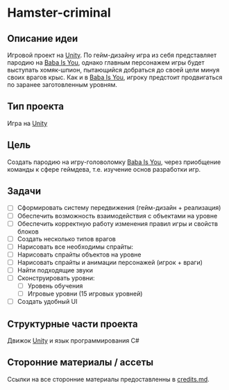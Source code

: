 # Hamster-criminal
## Описание идеи
Игровой проект на [Unity](https://unity.com/ru). По гейм-дизайну игра из себя представляет пародию на [Baba Is You](https://store.steampowered.com/app/736260/Baba_Is_You/), однако главным персонажем игры будет выступать хомяк-шпион, пытающийся добраться до своей цели минуя своих врагов крыс. Как и в [Baba Is You](https://store.steampowered.com/app/736260/Baba_Is_You/), игроку предстоит продвигаться по заранее заготовленным уровням.
## Тип проекта
Игра на [Unity](https://unity.com/ru)
## Цель
Создать пародию на игру-головоломку [Baba Is You](https://store.steampowered.com/app/736260/Baba_Is_You/), через приобщение команды к сфере геймдева, т.е. изучение основ разработки игр.
## Задачи
- [ ] Сформировать систему передвижения (гейм-дизайн + реализация)
- [ ] Обеспечить возможность взаимодействия с объектами на уровне
- [ ] Обеспечить корректную работу изменения правил игры и свойств блоков
- [ ] Создать несколько типов врагов
- [ ]  Нарисовать все необходимы спрайты:
  - [ ] Нарисовать спрайты объектов на уровне
  - [ ] Нарисовать спрайты и анимации персонажей (игрок + враги)
- [ ] Найти подходящие звуки
- [ ] Сконструировать уровни:
  - [ ]  Уровень обучения
  - [ ]  Игровые уровни (15 игровых уровней)
- [ ]  Создать удобный UI
## Структурные части проекта
Движок [Unity](https://unity.com/ru) и язык программирования C#
## Сторонние материалы / ассеты
Ссылки на все сторонние материалы предоставленны в [credits.md](https://github.com/gorobtsov2006/Hamster-criminal/blob/main/credits.md).
